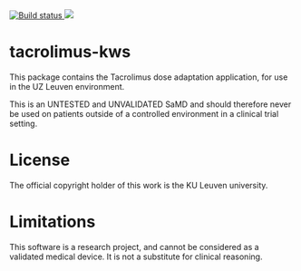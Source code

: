 <div data-align="center">

<a href="https://travis-ci.com/tdmore-dev/tacrolimus-kws">
<img src="https://travis-ci.com/tdmore-dev/tacrolimus-kws.svg?token=xctp8qEX8rnVyGDrjTyu&branch=master" alt="Build status" />
</a> <a href="https://codecov.io/gh/tdmore-dev/tacrolimus-kws">
<img src="https://codecov.io/gh/tdmore-dev/tacrolimus-kws/branch/master/graph/badge.svg?token=ifRzKCFY4B" />
</a>

</div>

# tacrolimus-kws

This package contains the Tacrolimus dose adaptation application, for use in the UZ Leuven environment. 

This is an UNTESTED and UNVALIDATED SaMD and should therefore never be used on patients outside of a controlled environment in a clinical trial setting.

# License
The official copyright holder of this work is the KU Leuven university.

# Limitations
This software is a research project, and cannot be considered as a
validated medical device. It is not a substitute for clinical reasoning.
